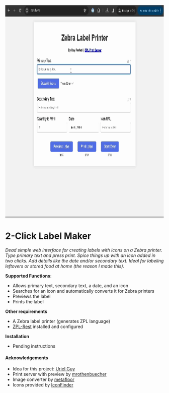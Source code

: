 <img src="documentation/images/labelMakerScreenRecording.gif" width="830" height="674" />

# 2-Click Label Maker

*Dead simple web interface for creating labels with icons on a Zebra printer. Type primary text and press print. Spice things up with an icon added in two clicks. Add details like the date and/or secondary text. Ideal for labeling leftovers or stored food at home (the reason I made this).*

**Supported Functions**:
- Allows primary text, secondary text, a date, and an icon
- Searches for an icon and automatically converts it for Zebra printers
- Previews the label 
- Prints the label 

**Other requirements**
-  A Zebra label printer (generates ZPL language)
-  [ZPL-Rest](https://github.com/mrothenbuecher/zpl-rest) installed and configured

**Installation**
-  Pending instructions

#### Acknowledgements

- Idea for this project: [Uriel Guy](https://github.com/UrielGuy)
- Print server with preview by [mrothenbuecher](https://github.com/mrothenbuecher)
- Image converter by [metafloor](https://github.com/metafloor/zpl-image)
- Icons provided by [IconFinder](https://www.iconfinder.com/)